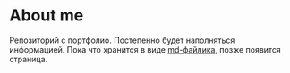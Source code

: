 # About me

Репозиторий с портфолио. Постепенно будет наполняться информацией. 
Пока что хранится в виде [md-файлика](./about.md), позже появится страница.